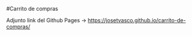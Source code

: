 #Carrito de compras

Adjunto link del Github Pages -> https://josetvasco.github.io/carrito-de-compras/
